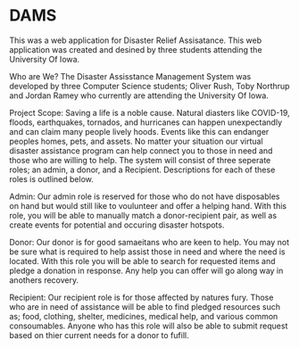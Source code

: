 # DAMS
This was a web application for Disaster Relief Assisatance. This web application was created and desined by three students attending the University Of Iowa.

Who are We?
The Disaster Assisstance Management System was developed by three Computer Science students; Oliver Rush, Toby Northrup and Jordan Ramey who currently are attending the University Of Iowa.

Project Scope:
Saving a life is a noble cause. Natural diasters like COVID-19, floods, earthquakes, tornados, and hurricanes can happen unexpectandly and can claim many people lively hoods. Events like this can endanger peoples homes, pets, and assets. No matter your situation our virtual disaster assistance program can help connect you to those in need and those who are willing to help. The system will consist of three seperate roles; an admin, a donor, and a Recipient. Descriptions for each of these roles is outlined below.

Admin:
Our admin role is reserved for those who do not have disposables on hand but would still like to voulunteer and offer a helping hand. With this role, you will be able to manually match a donor-recipient pair, as well as create events for potential and occuring disaster hotspots.

Donor:
Our donor is for good samaeitans who are keen to help. You may not be sure what is required to help assist those in need and where the need is located. With this role you will be able to search for requested items and pledge a donation in response. Any help you can offer will go along way in anothers recovery.

Recipient:
Our recipient role is for those affected by natures fury. Those who are in need of assistance will be able to find pledged resources such as; food, clothing, shelter, medicines, medical help, and various common consoumables. Anyone who has this role will also be able to submit request based on thier current needs for a donor to fufill.

